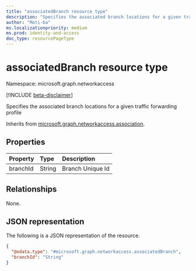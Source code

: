 ```yaml
---
title: "associatedBranch resource type"
description: "Specifies the associated branch locations for a given traffic forwarding profile"
author: "Moti-ba"
ms.localizationpriority: medium
ms.prod: identity-and-access
doc_type: resourcePageType
---
```


# associatedBranch resource type

Namespace: microsoft.graph.networkaccess

[!INCLUDE [beta-disclaimer](../../includes/beta-disclaimer.md)]

Specifies the associated branch locations for a given traffic forwarding profile

Inherits from [microsoft.graph.networkaccess.association](../resources/networkaccess-association.md).

## Properties
|Property|Type|Description|
|:---|:---|:---|
|branchId|String|Branch Unique Id|

## Relationships
None.

## JSON representation
The following is a JSON representation of the resource.
<!-- {
  "blockType": "resource",
  "@odata.type": "microsoft.graph.networkaccess.associatedBranch"
}
-->
``` json
{
  "@odata.type": "#microsoft.graph.networkaccess.associatedBranch",
  "branchId": "String"
}
```

